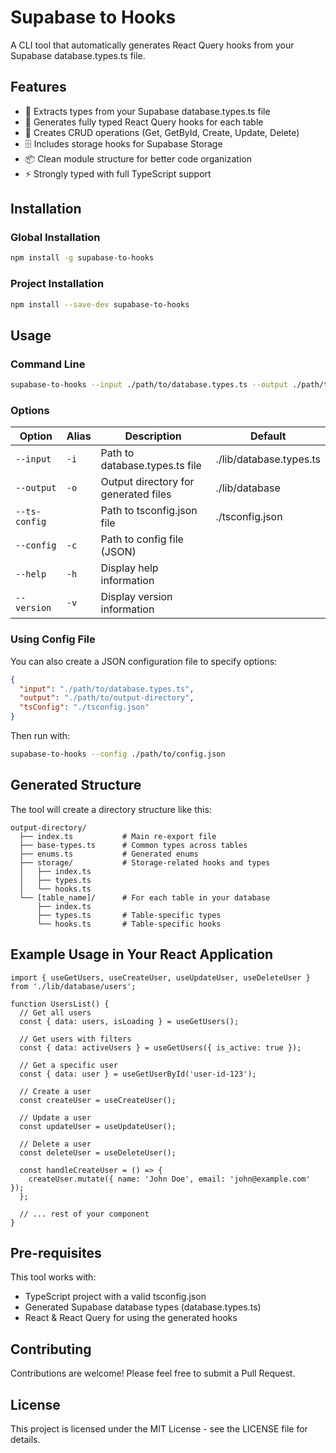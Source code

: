 # Supabase to Hooks

A CLI tool that automatically generates React Query hooks from your Supabase database.types.ts file.

## Features

- 🚀 Extracts types from your Supabase database.types.ts file
- 🎣 Generates fully typed React Query hooks for each table
- 🔄 Creates CRUD operations (Get, GetById, Create, Update, Delete)
- 🗄️ Includes storage hooks for Supabase Storage
- 📦 Clean module structure for better code organization
- ⚡ Strongly typed with full TypeScript support

## Installation

### Global Installation

```bash
npm install -g supabase-to-hooks
```

### Project Installation

```bash
npm install --save-dev supabase-to-hooks
```

## Usage

### Command Line

```bash
supabase-to-hooks --input ./path/to/database.types.ts --output ./path/to/output-directory
```

### Options

| Option | Alias | Description | Default |
|--------|-------|-------------|---------|
| `--input` | `-i` | Path to database.types.ts file | ./lib/database.types.ts |
| `--output` | `-o` | Output directory for generated files | ./lib/database |
| `--ts-config` | | Path to tsconfig.json file | ./tsconfig.json |
| `--config` | `-c` | Path to config file (JSON) | |
| `--help` | `-h` | Display help information | |
| `--version` | `-v` | Display version information | |

### Using Config File

You can also create a JSON configuration file to specify options:

```json
{
  "input": "./path/to/database.types.ts",
  "output": "./path/to/output-directory",
  "tsConfig": "./tsconfig.json"
}
```

Then run with:

```bash
supabase-to-hooks --config ./path/to/config.json
```

## Generated Structure

The tool will create a directory structure like this:

```
output-directory/
  ├── index.ts           # Main re-export file
  ├── base-types.ts      # Common types across tables
  ├── enums.ts           # Generated enums
  ├── storage/           # Storage-related hooks and types
  │   ├── index.ts
  │   ├── types.ts
  │   └── hooks.ts
  └── [table_name]/      # For each table in your database
      ├── index.ts
      ├── types.ts       # Table-specific types
      └── hooks.ts       # Table-specific hooks
```

## Example Usage in Your React Application

```tsx
import { useGetUsers, useCreateUser, useUpdateUser, useDeleteUser } from './lib/database/users';

function UsersList() {
  // Get all users
  const { data: users, isLoading } = useGetUsers();
  
  // Get users with filters
  const { data: activeUsers } = useGetUsers({ is_active: true });
  
  // Get a specific user
  const { data: user } = useGetUserById('user-id-123');
  
  // Create a user
  const createUser = useCreateUser();
  
  // Update a user
  const updateUser = useUpdateUser();
  
  // Delete a user
  const deleteUser = useDeleteUser();
  
  const handleCreateUser = () => {
    createUser.mutate({ name: 'John Doe', email: 'john@example.com' });
  };
  
  // ... rest of your component
}
```

## Pre-requisites

This tool works with:

- TypeScript project with a valid tsconfig.json
- Generated Supabase database types (database.types.ts)
- React & React Query for using the generated hooks

## Contributing

Contributions are welcome! Please feel free to submit a Pull Request.

## License

This project is licensed under the MIT License - see the LICENSE file for details. 